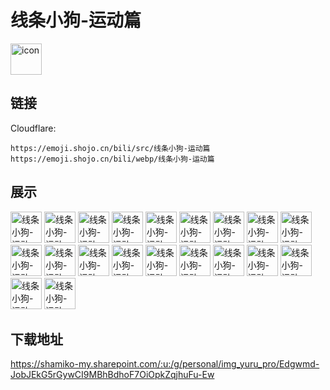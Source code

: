 # 线条小狗-运动篇
<img src="https://emoji.shojo.cn/bili/src/线条小狗-运动篇/icon.png" width="50" height="50" alt="icon">

## 链接
Cloudflare:
```
https://emoji.shojo.cn/bili/src/线条小狗-运动篇
https://emoji.shojo.cn/bili/webp/线条小狗-运动篇
```
## 展示
<img src="https://emoji.shojo.cn/bili/src/线条小狗-运动篇/线条小狗-运动篇-乖孩子.png" width="50" height="50" alt="线条小狗-运动篇-乖孩子">
<img src="https://emoji.shojo.cn/bili/src/线条小狗-运动篇/线条小狗-运动篇-好朋友.png" width="50" height="50" alt="线条小狗-运动篇-好朋友">
<img src="https://emoji.shojo.cn/bili/src/线条小狗-运动篇/线条小狗-运动篇-来了.png" width="50" height="50" alt="线条小狗-运动篇-来了">
<img src="https://emoji.shojo.cn/bili/src/线条小狗-运动篇/线条小狗-运动篇-戳戳.png" width="50" height="50" alt="线条小狗-运动篇-戳戳">
<img src="https://emoji.shojo.cn/bili/src/线条小狗-运动篇/线条小狗-运动篇-耍脾气.png" width="50" height="50" alt="线条小狗-运动篇-耍脾气">
<img src="https://emoji.shojo.cn/bili/src/线条小狗-运动篇/线条小狗-运动篇-真棒.png" width="50" height="50" alt="线条小狗-运动篇-真棒">
<img src="https://emoji.shojo.cn/bili/src/线条小狗-运动篇/线条小狗-运动篇-抱抱.png" width="50" height="50" alt="线条小狗-运动篇-抱抱">
<img src="https://emoji.shojo.cn/bili/src/线条小狗-运动篇/线条小狗-运动篇-无聊.png" width="50" height="50" alt="线条小狗-运动篇-无聊">
<img src="https://emoji.shojo.cn/bili/src/线条小狗-运动篇/线条小狗-运动篇-欢乐.png" width="50" height="50" alt="线条小狗-运动篇-欢乐">
<img src="https://emoji.shojo.cn/bili/src/线条小狗-运动篇/线条小狗-运动篇-沮丧.png" width="50" height="50" alt="线条小狗-运动篇-沮丧">
<img src="https://emoji.shojo.cn/bili/src/线条小狗-运动篇/线条小狗-运动篇-摇晃.png" width="50" height="50" alt="线条小狗-运动篇-摇晃">
<img src="https://emoji.shojo.cn/bili/src/线条小狗-运动篇/线条小狗-运动篇-安慰.png" width="50" height="50" alt="线条小狗-运动篇-安慰">
<img src="https://emoji.shojo.cn/bili/src/线条小狗-运动篇/线条小狗-运动篇-玩.png" width="50" height="50" alt="线条小狗-运动篇-玩">
<img src="https://emoji.shojo.cn/bili/src/线条小狗-运动篇/线条小狗-运动篇-一起.png" width="50" height="50" alt="线条小狗-运动篇-一起">
<img src="https://emoji.shojo.cn/bili/src/线条小狗-运动篇/线条小狗-运动篇-出走.png" width="50" height="50" alt="线条小狗-运动篇-出走">
<img src="https://emoji.shojo.cn/bili/src/线条小狗-运动篇/线条小狗-运动篇-给你花花.png" width="50" height="50" alt="线条小狗-运动篇-给你花花">
<img src="https://emoji.shojo.cn/bili/src/线条小狗-运动篇/线条小狗-运动篇-收到花花.png" width="50" height="50" alt="线条小狗-运动篇-收到花花">
<img src="https://emoji.shojo.cn/bili/src/线条小狗-运动篇/线条小狗-运动篇-来嘛.png" width="50" height="50" alt="线条小狗-运动篇-来嘛">
<img src="https://emoji.shojo.cn/bili/src/线条小狗-运动篇/线条小狗-运动篇-贴贴.png" width="50" height="50" alt="线条小狗-运动篇-贴贴">
<img src="https://emoji.shojo.cn/bili/src/线条小狗-运动篇/线条小狗-运动篇-晚安.png" width="50" height="50" alt="线条小狗-运动篇-晚安">

## 下载地址

https://shamiko-my.sharepoint.com/:u:/g/personal/img_yuru_pro/Edgwmd-JobJEkG5rGywCI9MBhBdhoF7OiOpkZqjhuFu-Ew